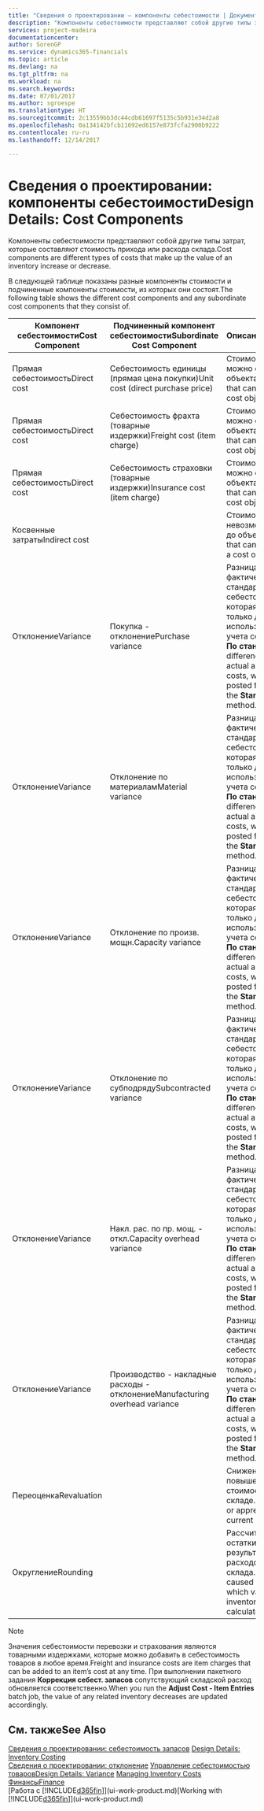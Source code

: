 ```yaml
---
title: "Сведения о проектировании — компоненты себестоимости | Документы Майкрософт"
description: "Компоненты себестоимости представляют собой другие типы затрат, которые составляют стоимость прихода или расхода склада."
services: project-madeira
documentationcenter: 
author: SorenGP
ms.service: dynamics365-financials
ms.topic: article
ms.devlang: na
ms.tgt_pltfrm: na
ms.workload: na
ms.search.keywords: 
ms.date: 07/01/2017
ms.author: sgroespe
ms.translationtype: HT
ms.sourcegitcommit: 2c13559bb3dc44cdb61697f5135c5b931e34d2a8
ms.openlocfilehash: 0a134142bfcb11692ed6157e873fcfa2900b9222
ms.contentlocale: ru-ru
ms.lasthandoff: 12/14/2017

---
```

# <a name="design-details-cost-components"></a><span data-ttu-id="47085-103">Сведения о проектировании: компоненты себестоимости</span><span class="sxs-lookup"><span data-stu-id="47085-103">Design Details: Cost Components</span></span>
<span data-ttu-id="47085-104">Компоненты себестоимости представляют собой другие типы затрат, которые составляют стоимость прихода или расхода склада.</span><span class="sxs-lookup"><span data-stu-id="47085-104">Cost components are different types of costs that make up the value of an inventory increase or decrease.</span></span>  

 <span data-ttu-id="47085-105">В следующей таблице показаны разные компоненты стоимости и подчиненные компоненты стоимости, из которых они состоят.</span><span class="sxs-lookup"><span data-stu-id="47085-105">The following table shows the different cost components and any subordinate cost components that they consist of.</span></span>  

|<span data-ttu-id="47085-106">Компонент себестоимости</span><span class="sxs-lookup"><span data-stu-id="47085-106">Cost Component</span></span>|<span data-ttu-id="47085-107">Подчиненный компонент себестоимости</span><span class="sxs-lookup"><span data-stu-id="47085-107">Subordinate Cost Component</span></span>|<span data-ttu-id="47085-108">Описанием</span><span class="sxs-lookup"><span data-stu-id="47085-108">Description</span></span>|  
|--------------------|--------------------------------|---------------------------------------|  
|<span data-ttu-id="47085-109">Прямая себестоимость</span><span class="sxs-lookup"><span data-stu-id="47085-109">Direct cost</span></span>|<span data-ttu-id="47085-110">Себестоимость единицы (прямая цена покупки)</span><span class="sxs-lookup"><span data-stu-id="47085-110">Unit cost (direct purchase price)</span></span>|<span data-ttu-id="47085-111">Стоимость, которую можно отследить до объекта затрат.</span><span class="sxs-lookup"><span data-stu-id="47085-111">Cost that can be traced to a cost object.</span></span>|  
|<span data-ttu-id="47085-112">Прямая себестоимость</span><span class="sxs-lookup"><span data-stu-id="47085-112">Direct cost</span></span>|<span data-ttu-id="47085-113">Себестоимость фрахта (товарные издержки)</span><span class="sxs-lookup"><span data-stu-id="47085-113">Freight cost (item charge)</span></span>|<span data-ttu-id="47085-114">Стоимость, которую можно отследить до объекта затрат.</span><span class="sxs-lookup"><span data-stu-id="47085-114">Cost that can be traced to a cost object.</span></span>|  
|<span data-ttu-id="47085-115">Прямая себестоимость</span><span class="sxs-lookup"><span data-stu-id="47085-115">Direct cost</span></span>|<span data-ttu-id="47085-116">Себестоимость страховки (товарные издержки)</span><span class="sxs-lookup"><span data-stu-id="47085-116">Insurance cost (item charge)</span></span>|<span data-ttu-id="47085-117">Стоимость, которую можно отследить до объекта затрат.</span><span class="sxs-lookup"><span data-stu-id="47085-117">Cost that can be traced to a cost object.</span></span>|  
|<span data-ttu-id="47085-118">Косвенные затраты</span><span class="sxs-lookup"><span data-stu-id="47085-118">Indirect cost</span></span>||<span data-ttu-id="47085-119">Стоимость, которую невозможно отследить до объекта затрат.</span><span class="sxs-lookup"><span data-stu-id="47085-119">Cost that cannot be traced to a cost object.</span></span>|  
|<span data-ttu-id="47085-120">Отклонение</span><span class="sxs-lookup"><span data-stu-id="47085-120">Variance</span></span>|<span data-ttu-id="47085-121">Покупка - отклонение</span><span class="sxs-lookup"><span data-stu-id="47085-121">Purchase variance</span></span>|<span data-ttu-id="47085-122">Разница между фактической и стандартной себестоимостью, которая учитывается только для товаров, использующих метод учета себестоимости **По стандартной**.</span><span class="sxs-lookup"><span data-stu-id="47085-122">The difference between actual and standard costs, which is only posted for items using the **Standard** costing method.</span></span>|  
|<span data-ttu-id="47085-123">Отклонение</span><span class="sxs-lookup"><span data-stu-id="47085-123">Variance</span></span>|<span data-ttu-id="47085-124">Отклонение по материалам</span><span class="sxs-lookup"><span data-stu-id="47085-124">Material variance</span></span>|<span data-ttu-id="47085-125">Разница между фактической и стандартной себестоимостью, которая учитывается только для товаров, использующих метод учета себестоимости **По стандартной**.</span><span class="sxs-lookup"><span data-stu-id="47085-125">The difference between actual and standard costs, which is only posted for items using the **Standard** costing method.</span></span>|  
|<span data-ttu-id="47085-126">Отклонение</span><span class="sxs-lookup"><span data-stu-id="47085-126">Variance</span></span>|<span data-ttu-id="47085-127">Отклонение по произв. мощн.</span><span class="sxs-lookup"><span data-stu-id="47085-127">Capacity variance</span></span>|<span data-ttu-id="47085-128">Разница между фактической и стандартной себестоимостью, которая учитывается только для товаров, использующих метод учета себестоимости **По стандартной**.</span><span class="sxs-lookup"><span data-stu-id="47085-128">The difference between actual and standard costs, which is only posted for items using the **Standard** costing method.</span></span>|  
|<span data-ttu-id="47085-129">Отклонение</span><span class="sxs-lookup"><span data-stu-id="47085-129">Variance</span></span>|<span data-ttu-id="47085-130">Отклонение по субподряду</span><span class="sxs-lookup"><span data-stu-id="47085-130">Subcontracted variance</span></span>|<span data-ttu-id="47085-131">Разница между фактической и стандартной себестоимостью, которая учитывается только для товаров, использующих метод учета себестоимости **По стандартной**.</span><span class="sxs-lookup"><span data-stu-id="47085-131">The difference between actual and standard costs, which is only posted for items using the **Standard** costing method.</span></span>|  
|<span data-ttu-id="47085-132">Отклонение</span><span class="sxs-lookup"><span data-stu-id="47085-132">Variance</span></span>|<span data-ttu-id="47085-133">Накл. рас. по пр. мощ. - откл.</span><span class="sxs-lookup"><span data-stu-id="47085-133">Capacity overhead variance</span></span>|<span data-ttu-id="47085-134">Разница между фактической и стандартной себестоимостью, которая учитывается только для товаров, использующих метод учета себестоимости **По стандартной**.</span><span class="sxs-lookup"><span data-stu-id="47085-134">The difference between actual and standard costs, which is only posted for items using the **Standard** costing method.</span></span>|  
|<span data-ttu-id="47085-135">Отклонение</span><span class="sxs-lookup"><span data-stu-id="47085-135">Variance</span></span>|<span data-ttu-id="47085-136">Производство - накладные расходы - отклонение</span><span class="sxs-lookup"><span data-stu-id="47085-136">Manufacturing overhead variance</span></span>|<span data-ttu-id="47085-137">Разница между фактической и стандартной себестоимостью, которая учитывается только для товаров, использующих метод учета себестоимости **По стандартной**.</span><span class="sxs-lookup"><span data-stu-id="47085-137">The difference between actual and standard costs, which is only posted for items using the **Standard** costing method.</span></span>|  
|<span data-ttu-id="47085-138">Переоценка</span><span class="sxs-lookup"><span data-stu-id="47085-138">Revaluation</span></span>||<span data-ttu-id="47085-139">Снижение или повышение текущей стоимости товаров на складе.</span><span class="sxs-lookup"><span data-stu-id="47085-139">A depreciation or appreciation of the current inventory value.</span></span>|  
|<span data-ttu-id="47085-140">Округление</span><span class="sxs-lookup"><span data-stu-id="47085-140">Rounding</span></span>||<span data-ttu-id="47085-141">Рассчитываются остатки, возникшие в результате переоценки расходов склада.</span><span class="sxs-lookup"><span data-stu-id="47085-141">Residuals caused by the way in which valuation of inventory decreases are calculated.</span></span>|  

> [!NOTE]  
>  <span data-ttu-id="47085-142">Значения себестоимости перевозки и страхования являются товарными издержками, которые можно добавить в себестоимость товаров в любое время.</span><span class="sxs-lookup"><span data-stu-id="47085-142">Freight and insurance costs are item charges that can be added to an item’s cost at any time.</span></span> <span data-ttu-id="47085-143">При выполнении пакетного задания **Коррекция себест. запасов** сопутствующий складской расход обновляется соответственно.</span><span class="sxs-lookup"><span data-stu-id="47085-143">When you run the **Adjust Cost - Item Entries** batch job, the value of any related inventory decreases are updated accordingly.</span></span>  

## <a name="see-also"></a><span data-ttu-id="47085-144">См. также</span><span class="sxs-lookup"><span data-stu-id="47085-144">See Also</span></span>  
 <span data-ttu-id="47085-145">[Сведения о проектировании: себестоимость запасов](design-details-inventory-costing.md) </span><span class="sxs-lookup"><span data-stu-id="47085-145">[Design Details: Inventory Costing](design-details-inventory-costing.md) </span></span>  
 <span data-ttu-id="47085-146">[Сведения о проектировании: отклонение](design-details-variance.md) [Управление себестоимостью товаров](finance-manage-inventory-costs.md)</span><span class="sxs-lookup"><span data-stu-id="47085-146">[Design Details: Variance](design-details-variance.md) [Managing Inventory Costs](finance-manage-inventory-costs.md)</span></span>  
 [<span data-ttu-id="47085-147">Финансы</span><span class="sxs-lookup"><span data-stu-id="47085-147">Finance</span></span>](finance.md)  
 <span data-ttu-id="47085-148">[Работа с [!INCLUDE[d365fin](includes/d365fin_md.md)]](ui-work-product.md)</span><span class="sxs-lookup"><span data-stu-id="47085-148">[Working with [!INCLUDE[d365fin](includes/d365fin_md.md)]](ui-work-product.md)</span></span>  

